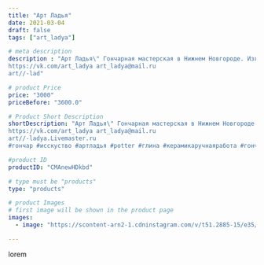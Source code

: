 ```yaml
---
title: "Арт Ладья"
date: 2021-03-04
draft: false
tags: ["art_ladya"]

# meta description
description : "Арт Ладья\" Гончарная мастерская в Нижнем Новгороде. Изготовление керамики и мастер//-классы по обучению. 
https://vk.com/art_ladya art_ladya@mail.ru 
art//-lad"

# product Price
price: "3000"
priceBefore: "3600.0"

# Product Short Description
shortDescription: "Арт Ладья\" Гончарная мастерская в Нижнем Новгороде. Изготовление керамики и мастер//-классы по обучению. 
https://vk.com/art_ladya art_ladya@mail.ru 
art//-ladya.Livemaster.ru
#гончар #исскуство #артладья #potter #глина #керамикаручнаяработа #гончарнаямастерская #керамиканазаказ #handmade #посудаизглины #керамика #гончарнаяпосуда #эксклюзивнаякерамика #dishes #decor #ceramicar #nntoday #claygoods #фестиваль #earthenware #ceramic #design #artladya #мастеркласс #нижнийновгород #ceramicart #обучение #гончарныйкруг #авторскаякерамика"

#product ID
productID: "CMAnewHDkbd"

# type must be "products"
type: "products"

# product Images
# first image will be shown in the product page
images:
  - image: "https://scontent-arn2-1.cdninstagram.com/v/t51.2885-15/e35/156517219_222980552881943_535040684194408400_n.jpg?tp=1&_nc_ht=scontent-arn2-1.cdninstagram.com&_nc_cat=111&_nc_ohc=v7vrIb6AfyQAX9UFRIT&ccb=7-4&oh=90df23bfc48b11024fdef6bc50c63218&oe=60851688&_nc_sid=86f79a&ig_cache_key=MjUyMjE4OTQyODM4MzY5NjYwNQ%3D%3D.2-ccb7-4"

---
```

lorem
